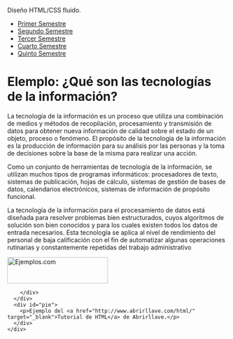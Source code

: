 
<html lang="es-ES">
  <head>
    <meta charset="utf-8">
    <title>Ejemplo de diseño fluido con dos columnas</title>
    <link rel="stylesheet" href="estilo-dos-columnas.css">
  </head>
  <body>
    <div id="contenedor">
      <div id="cabecera">
        <p>Diseño HTML/CSS fluido.</p>
      </div>
      <div id="columnas">
        <div id="menu">
          <ul>
            <li><a href="#">Primer Semestre</a></li>
            <li><a href="#">Segundo Semestre</a></li>
            <li><a href="#">Tercer Semestre</a></li>
            <li><a href="#">Cuarto Semestre</a></li>
            <li><a href="#">Quinto Semestre</a></li>
          </ul>
        </div>
        <div id="contenido">
          <h1>Elemplo: ¿Qué son las tecnologías de la información?</h1>
          <p>La tecnología de la información es un proceso que utiliza una combinación de medios y métodos de recopilación, procesamiento y transmisión de datos para obtener nueva información de calidad sobre el estado de un objeto, proceso o fenómeno. El propósito de la tecnología de la información es la producción de información para su análisis por las personas y la toma de decisiones sobre la base de la misma para realizar una acción.</p>
           <p> Como un conjunto de herramientas de tecnología de la información, se utilizan muchos tipos de programas informáticos: procesadores de texto, sistemas de publicación, hojas de cálculo, sistemas de gestión de bases de datos, calendarios electrónicos, sistemas de información de propósito funcional. </p>
              <p> <p> <p> La tecnología de la información para el procesamiento de datos está diseñada para resolver problemas bien estructurados, cuyos algoritmos de solución son bien conocidos y para los cuales existen todos los datos de entrada necesarios. Esta tecnología se aplica al nivel de rendimiento del personal de baja calificación con el fin de automatizar algunas operaciones rutinarias y constantemente repetidas del trabajo administrativo </p></p></p>
          <img src="logo-abrirllave.gif" width="230" height="60" alt="Ejemplos.com">
          
        </div>
      </div>
      <div id="pie">
        <p>Ejemplo del <a href="http://www.abrirllave.com/html/" target="_blank">Tutorial de HTML</a> de Abrirllave.</p>
      </div>
    </div>
  </body>
</html>
